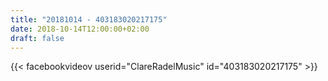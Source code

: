 ```yaml
---
title: "20181014 - 403183020217175"
date: 2018-10-14T12:00:00+02:00
draft: false
---
```


{{< facebookvideov userid="ClareRadelMusic" id="403183020217175" >}}